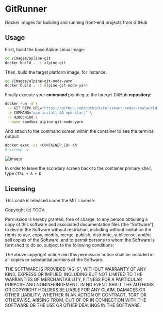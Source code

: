 # GitRunner
Docker images for building and running front-end projects from GitHub

## Usage

First, build the base Alpine Linux image:

```sh
cd /images/apline-git
docker build . -t alpine-git
```

Then, build the target platform image, for instance:

```sh
cd /images/alpine-git-node-yarn
docker build . -t alpine-git-node-yarn
```

Finally execute your **command** pointing to the tareget GitHub **repository**:

```sh
docker run -d \
 -e GIT_REPO_URL="https://github.com/gothinkster/react-redux-realworld-example-app" \
 -e COMMAND="npm install && npm start" \
 -p 4100:4100 \
 --name sandbox alpine-git-node-yarn
```

And attach to the command screen within the container to see the terminal output:

```sh
docker exec -it <CONTAINER_ID> sh
# screen -r
```

![image](https://i.imgur.com/MvEk5Vk.png)

In order to leave the scondary screen back to the container primary shell, type `CTRL + A + D`.

## Licensing

This code is released under the MIT License:

Copyright (c) TCGV.

Permission is hereby granted, free of charge, to any person obtaining a copy
of this software and associated documentation files (the "Software"), to deal
in the Software without restriction, including without limitation the rights
to use, copy, modify, merge, publish, distribute, sublicense, and/or sell
copies of the Software, and to permit persons to whom the Software is
furnished to do so, subject to the following conditions:

The above copyright notice and this permission notice shall be included in
all copies or substantial portions of the Software.

THE SOFTWARE IS PROVIDED "AS IS", WITHOUT WARRANTY OF ANY KIND, EXPRESS OR
IMPLIED, INCLUDING BUT NOT LIMITED TO THE WARRANTIES OF MERCHANTABILITY,
FITNESS FOR A PARTICULAR PURPOSE AND NONINFRINGEMENT. IN NO EVENT SHALL THE
AUTHORS OR COPYRIGHT HOLDERS BE LIABLE FOR ANY CLAIM, DAMAGES OR OTHER
LIABILITY, WHETHER IN AN ACTION OF CONTRACT, TORT OR OTHERWISE, ARISING FROM,
OUT OF OR IN CONNECTION WITH THE SOFTWARE OR THE USE OR OTHER DEALINGS IN
THE SOFTWARE.
